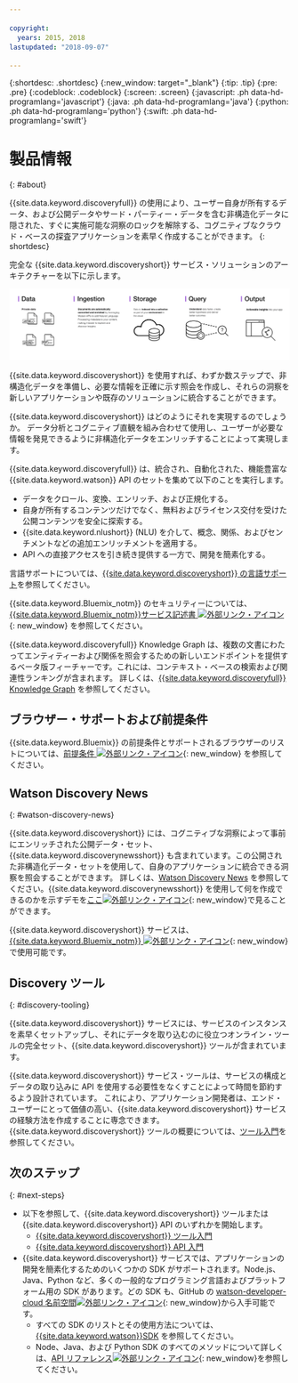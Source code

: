 ```yaml
---

copyright:
  years: 2015, 2018
lastupdated: "2018-09-07"

---
```


{:shortdesc: .shortdesc}
{:new_window: target="_blank"}
{:tip: .tip}
{:pre: .pre}
{:codeblock: .codeblock}
{:screen: .screen}
{:javascript: .ph data-hd-programlang='javascript'}
{:java: .ph data-hd-programlang='java'}
{:python: .ph data-hd-programlang='python'}
{:swift: .ph data-hd-programlang='swift'}

# 製品情報
{: #about}

{{site.data.keyword.discoveryfull}} の使用により、ユーザー自身が所有するデータ、および公開データやサード・パーティー・データを含む非構造化データに隠された、すぐに実施可能な洞察のロックを解除する、コグニティブなクラウド・ベースの探査アプリケーションを素早く作成することができます。
{: shortdesc}

完全な {{site.data.keyword.discoveryshort}} サービス・ソリューションのアーキテクチャーを以下に示します。

![Discovery アーキテクチャーの図](images/discovery-flow.png)

{{site.data.keyword.discoveryshort}} を使用すれば、わずか数ステップで、非構造化データを準備し、必要な情報を正確に示す照会を作成し、それらの洞察を新しいアプリケーションや既存のソリューションに統合することができます。

{{site.data.keyword.discoveryshort}} はどのようにそれを実現するのでしょうか。 データ分析とコグニティブ直観を組み合わせて使用し、ユーザーが必要な情報を発見できるように非構造化データをエンリッチすることによって実現します。

{{site.data.keyword.discoveryfull}} は、統合され、自動化された、機能豊富な {{site.data.keyword.watson}} API のセットを集めて以下のことを実行します。

- データをクロール、変換、エンリッチ、および正規化する。
- 自身が所有するコンテンツだけでなく、無料およびライセンス交付を受けた公開コンテンツを安全に探索する。
- {{site.data.keyword.nlushort}} (NLU) を介して、概念、関係、およびセンチメントなどの追加エンリッチメントを適用する。
- API への直接アクセスを引き続き提供する一方で、開発を簡素化する。

言語サポートについては、[{{site.data.keyword.discoveryshort}} の言語サポート](/docs/services/discovery/language-support.html)を参照してください。

{{site.data.keyword.Bluemix_notm}} のセキュリティーについては、[{{site.data.keyword.Bluemix_notm}}サービス記述書 ![外部リンク・アイコン](../../icons/launch-glyph.svg "外部リンク・アイコン")](https://www.ibm.com/software/sla/sladb.nsf/searchsaas/?searchview&searchorder=4&searchmax=0&query=%28IBM+Cloud+Service+description%29){: new_window} を参照してください。

{{site.data.keyword.discoveryfull}} Knowledge Graph は、複数の文書にわたってエンティティーおよび関係を照会するための新しいエンドポイントを提供するベータ版フィーチャーです。これには、コンテキスト・ベースの検索および関連性ランキングが含まれます。 詳しくは、[{{site.data.keyword.discoveryfull}} Knowledge Graph](/docs/services/discovery/building-kg.html) を参照してください。

## ブラウザー・サポートおよび前提条件

{{site.data.keyword.Bluemix}} の前提条件とサポートされるブラウザーのリストについては、[前提条件 ![外部リンク・アイコン](../../icons/launch-glyph.svg "外部リンク・アイコン")](https://console.bluemix.net/docs/overview/prereqs.html#prereqs){: new_window} を参照してください。

## Watson Discovery News
{: #watson-discovery-news}

{{site.data.keyword.discoveryshort}} には、コグニティブな洞察によって事前にエンリッチされた公開データ・セット、{{site.data.keyword.discoverynewsshort}} も含まれています。この公開された非構造化データ・セットを使用して、自身のアプリケーションに統合できる洞察を照会することができます。 詳しくは、[Watson Discovery News](/docs/services/discovery/watson-discovery-news.html#watson-discovery-news) を参照してください。{{site.data.keyword.discoverynewsshort}} を使用して何を作成できるのかを示すデモを[ここ![外部リンク・アイコン](../../icons/launch-glyph.svg "外部リンク・アイコン")](https://discovery-news-demo.ng.bluemix.net/){: new_window}で見ることができます。

{{site.data.keyword.discoveryshort}} サービスは、[{{site.data.keyword.Bluemix_notm}} ![外部リンク・アイコン](../../icons/launch-glyph.svg "外部リンク・アイコン")](https://console.ng.bluemix.net/catalog/services/discovery/){: new_window} で使用可能です。

## Discovery ツール
{: #discovery-tooling}

{{site.data.keyword.discoveryshort}} サービスには、サービスのインスタンスを素早くセットアップし、それにデータを取り込むのに役立つオンライン・ツールの完全セット、{{site.data.keyword.discoveryshort}} ツールが含まれています。

{{site.data.keyword.discoveryshort}} サービス・ツールは、サービスの構成とデータの取り込みに API を使用する必要性をなくすことによって時間を節約するよう設計されています。 これにより、アプリケーション開発者は、エンド・ユーザーにとって価値の高い、{{site.data.keyword.discoveryshort}} サービスの経験方法を作成することに専念できます。 {{site.data.keyword.discoveryshort}} ツールの概要については、[ツール入門](/docs/services/discovery/getting-started-tool.html)を参照してください。


## 次のステップ
{: #next-steps}

- 以下を参照して、{{site.data.keyword.discoveryshort}} ツールまたは {{site.data.keyword.discoveryshort}} API のいずれかを開始します。
    - [{{site.data.keyword.discoveryshort}} ツール入門](/docs/services/discovery/getting-started-tool.html)
    - [{{site.data.keyword.discoveryshort}} API 入門](/docs/services/discovery/getting-started.html)
- {{site.data.keyword.discoveryshort}} サービスでは、アプリケーションの開発を簡素化するためのいくつかの SDK がサポートされます。Node.js、Java、Python など、多くの一般的なプログラミング言語およびプラットフォーム用の SDK があります。どの SDK も、GitHub の [watson-developer-cloud 名前空間![外部リンク・アイコン](../../icons/launch-glyph.svg "外部リンク・アイコン")](https://github.com/watson-developer-cloud){: new_window}から入手可能です。
    - すべての SDK のリストとその使用方法については、[{{site.data.keyword.watson}}SDK](https://console.bluemix.net/docs/services/watson/getting-started-sdks.html#sdks) を参照してください。
    - Node、Java、および Python SDK のすべてのメソッドについて詳しくは、[API リファレンス![外部リンク・アイコン](../../icons/launch-glyph.svg "外部リンク・アイコン")](https://www.ibm.com/watson/developercloud/discovery/api/v1/curl.html?curl){: new_window}を参照してください。
